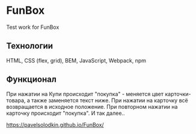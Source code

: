 # FunBox
Test work for FunBox

## Технологии
HTML, CSS (flex, grid), BEM, JavaScript, Webpack, npm

## Функционал
При нажатии на Купи происходит "покупка" - меняется цвет карточки-товара, а также заменяется текст ниже.
При нажатии на карточку всё возвращается в исходное положение.
При повторном нажатии на карточку происходит "покупка".
И так далее..

https://pavelsolodkin.github.io/FunBox/
